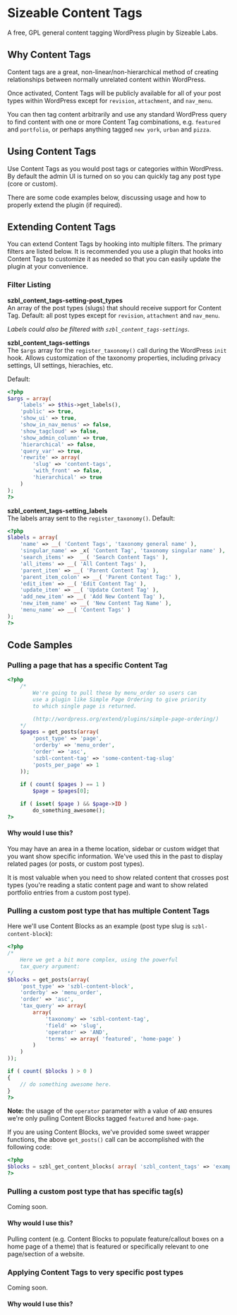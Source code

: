 Sizeable Content Tags
=====================

A free, GPL general content tagging WordPress plugin by Sizeable Labs.

Why Content Tags
------------------

Content tags are a great, non-linear/non-hierarchical method of creating relationships between normally unrelated content within WordPress.

Once activated, Content Tags will be publicly available for all of your post types within WordPress except for `revision`, `attachment`, and `nav_menu`.

You can then tag content arbitrarily and use any standard WordPress query to find content with one or more Content Tag combinations, 
e.g. `featured` and `portfolio`, or perhaps anything tagged `new york`, `urban` and `pizza`. 

Using Content Tags
------------------

Use Content Tags as you would post tags or categories within WordPress. By default the admin UI is turned on so you can quickly tag any post type (core or custom).

There are some code examples below, discussing usage and how to properly extend the plugin (if required).

Extending Content Tags
----------------------

You can extend Content Tags by hooking into multiple filters. The primary filters are listed below. It is recommended you use a plugin that hooks into Content Tags to customize it as needed so that you can easily update the plugin at your convenience.

### Filter Listing

**szbl_content_tags-setting-post_types**  
An array of the post types (slugs) that should receive support for Content Tag. Default: all post types except for `revision`, `attachment` and `nav_menu`.

_Labels could also be filtered with `szbl_content_tags-settings`._

**szbl_content_tags-settings**  
The `$args` array for the `register_taxonomy()` call during the WordPress `init` hook. Allows customization of the taxonomy properties, including privacy settings, UI settings, hierachies, etc.

Default:

```php
<?php
$args = array(
	'labels' => $this->get_labels(),
	'public' => true,
	'show_ui' => true,
	'show_in_nav_menus' => false,
	'show_tagcloud' => false,
	'show_admin_column' => true,
	'hierarchical' => false,
	'query_var' => true,
	'rewrite' => array(
		'slug' => 'content-tags',
		'with_front' => false,
		'hierarchical' => true
	)
);
?>
```

**szbl_content_tags-setting_labels**  
The labels array sent to the `register_taxonomy()`. Default:

```php
<?php
$labels = array(
	'name' => __( 'Content Tags', 'taxonomy general name' ),
	'singular_name' => _x( 'Content Tag', 'taxonomy singular name' ),
	'search_items' =>  __( 'Search Content Tags' ),
	'all_items' => __( 'All Content Tags' ),
	'parent_item' => __( 'Parent Content Tag' ),
	'parent_item_colon' => __( 'Parent Content Tag:' ),
	'edit_item' => __( 'Edit Content Tag' ), 
	'update_item' => __( 'Update Content Tag' ),
	'add_new_item' => __( 'Add New Content Tag' ),
	'new_item_name' => __( 'New Content Tag Name' ),
	'menu_name' => __( 'Content Tags' )
);
?>
```

Code Samples
------------

### Pulling a page that has a specific Content Tag

```php
<?php
	/*
		We're going to pull these by menu_order so users can
		use a plugin like Simple Page Ordering to give priority
		to which single page is returned.

		(http://wordpress.org/extend/plugins/simple-page-ordering/)
	*/
	$pages = get_posts(array(
		'post_type' => 'page',
		'orderby' => 'menu_order',
		'order' => 'asc',	
		'szbl-content-tag' => 'some-content-tag-slug'
		'posts_per_page' => 1
	));
	
	if ( count( $pages ) == 1 )
		$page = $pages[0];

	if ( isset( $page ) && $page->ID )
		do_something_awesome();
?>
```

#### Why would I use this?

You may have an area in a theme location, sidebar or custom widget that you want show specific information. We've used this in the past to display related pages (or posts, or custom post types).

It is most valuable when you need to show related content that crosses post types (you're reading a static content page and want to show related portfolio entries from a custom post type).

### Pulling a custom post type that has multiple Content Tags

Here we'll use Content Blocks as an example (post type slug is `szbl-content-block`):

```php
<?php
/*
	Here we get a bit more complex, using the powerful
	tax_query argument:
*/
$blocks = get_posts(array(
	'post_type' => 'szbl-content-block',
	'orderby' => 'menu_order',
	'order' => 'asc',	
	'tax_query' => array(
		array(
			'taxonomy' => 'szbl-content-tag',
			'field' => 'slug',
			'operator' => 'AND',
			'terms' => array( 'featured', 'home-page' )
		)
	)
));

if ( count( $blocks ) > 0 ) 
{
	// do something awesome here.
}
?>
```

**Note:** the usage of the `operator` parameter with a value of `AND` ensures we're only pulling Content Blocks tagged `featured` and `home-page`.

If you are using Content Blocks, we've provided some sweet wrapper functions, the above `get_posts()` call can be accomplished with the following code:

```php
<?php
$blocks = szbl_get_content_blocks( array( 'szbl_content_tags' => 'example,github' ) );
?>
```

### Pulling a custom post type that has specific tag(s)

Coming soon.

#### Why would I use this?

Pulling content (e.g. Content Blocks to populate feature/callout boxes on a home page of a theme) that is featured or specifically relevant to one page/section of a website.

### Applying Content Tags to very specific post types

Coming soon.

#### Why would I use this?
